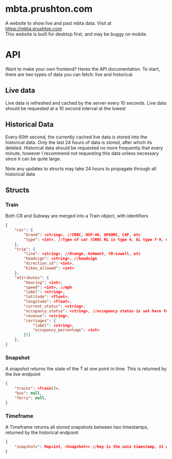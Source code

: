 # mbta.prushton.com
A website to show live and past mbta data. Visit at https://mbta.prushton.com <br />
This website is built for desktop first, and may be buggy on mobile.

# API
Want to make your own frontend? Heres the API documentation. To start, there are two types of data you can fetch: live and historical.

## Live data
Live data is refreshed and cached by the server every 10 seconds. Live data should be requested at a 10 second interval at the lowest

## Historical Data
Every 60th second, the currently cached live data is stored into the historical data. Only the last 24 hours of data is stored, after which its deleted. Historical data should be requested no more frequently that every minute, however I recommend not requesting this data unless necessary since it can be quite large.

Note any updates to structs may take 24 hours to propagate through all historical data

## Structs

### Train
Both CR and Subway are merged into a Train object, with identifiers

```json
{
    "car": {
        "brand": <string>, //CRRC, HSP-46, GP40MC, CAF, etc
        "type": <int>, //Type of car (CRRC RL is type 4, GL type 7-9, etc)
    },
    "trip": {
        "line": <string>, //Orange, Ashmont, CR-Lowell, etc
        "headsign": <string>, //headsign
        "direction_id": <int>,
        "bikes_allowed": <int>
    },
    "attributes": {
        "bearing": <int>,
        "speed": <int>, //mph
        "label": <string>,
        "latitude": <float>,
        "longitude": <float>,
        "current_status": <string>,
        "occupancy_status": <string>, //occupancy status is set here for CR, and set in carriages for Subway
        "revenue": <string>,
        "carriages": {
            "label": <string>,
            "occupancy_percentage": <int>
        }[]
    },
}
```

### Snapshot
A snapshot returns the state of the T at one point in time. This is returned by the live endpoint

```json
{
    "trains": <Train[]>,
    "bus": null,
    "ferry": null,
}
```

### Timeframe
A Timeframe returns all stored snapshots between two timestamps, returned by the historical endpoint

```json
{
    "snapshots": Map<int, <Snapshot>> //key is the unix timestamp, it will always be divisible by 60
}
```